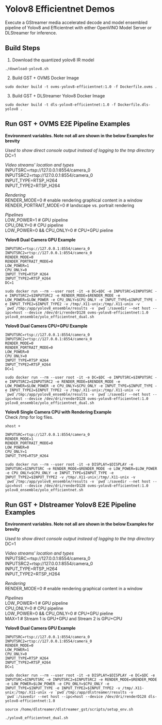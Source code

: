 # Yolov8 Efficientnet Demos
Execute a GStreamer media accelerated decode and model ensembled pipeline of Yolov8 and Efficientnet with either OpenVINO Model Server or DLStreamer for inference.

## Build Steps

1. Download the quantized yolov8 IR model

```
./download-yolov8.sh
```

2. Build GST + OVMS Docker Image

```
sudo docker build -t ovms-yolov8-efficientnet:1.0 -f Dockerfile.ovms .
```

3. Build GST + DLStreamer Yolov8 Docker Image
   
```
sudo docker build -t dls-yolov8-efficientnet:1.0 -f Dockerfile.dls-yolov8 .
```

## Run GST + OVMS E2E Pipeline Examples

**Environment variables. Note not all are shown in the below Examples for brevity**

_Used to show direct console output instead of logging to the tmp directory_<br>
DC=1 

_Video streams' location and types_<br>
INPUTSRC=rtsp://127.0.0.1:8554/camera_0 <br>
INPUTSRC2=rtsp://127.0.0.1:8554/camera_0 <br>
INPUT_TYPE=RTSP_H264<br>
INPUT_TYPE2=RTSP_H264

_Rendering_<br>
RENDER_MODE=0 # enable rendering graphical content in a window<br>
RENDER_PORTRAIT_MODE=0 # landscape vs. portrait rendering<br>

_Pipelines_<br>
LOW_POWER=1  # GPU  pipeline<br>
CPU_ONLY=0   # CPU  pipeline<br>
LOW_POWER=0 && CPU_ONLY=0 # CPU+GPU pieline

**Yolov8 Dual Camera GPU Example**
```
INPUTSRC=rtsp://127.0.0.1:8554/camera_0 
INPUTSRC2=rtsp://127.0.0.1:8554/camera_0 
RENDER_MODE=0
RENDER_PORTRAIT_MODE=0
LOW_POWER=1
CPU_ONLY=0
INPUT_TYPE=RTSP_H264
INPUT_TYPE2=RTSP_H264
DC=1
```

```
sudo docker run --rm --user root -it -e DC=$DC -e INPUTSRC=$INPUTSRC -e INPUTSRC2=$INPUTSRC2 -e RENDER_MODE=$RENDER_MODE -e LOW_POWER=$LOW_POWER -e CPU_ONLY=$CPU_ONLY -e INPUT_TYPE=$INPUT_TYPE -e INPUT_TYPE2=$INPUT_TYPE2 -v /tmp/.X11-unix:/tmp/.X11-unix -v `pwd`/tmp:/app/yolov8_ensemble/results -v `pwd`:/savedir --net host --ipc=host --device /dev/dri/renderD128 ovms-yolov8-efficientnet:1.0 yolov8_ensemble/yolo_efficientnet_dual.sh
```


**Yolov8 Dual Camera CPU+GPU Example**
```
INPUTSRC=rtsp://127.0.0.1:8554/camera_0 
INPUTSRC2=rtsp://127.0.0.1:8554/camera_0 
RENDER_MODE=0
RENDER_PORTRAIT_MODE=0
LOW_POWER=0
CPU_ONLY=0
INPUT_TYPE=RTSP_H264
INPUT_TYPE2=RTSP_H264
DC=1
```

```
sudo docker run --rm --user root -it -e DC=$DC -e INPUTSRC=$INPUTSRC -e INPUTSRC2=$INPUTSRC2 -e RENDER_MODE=$RENDER_MODE -e LOW_POWER=$LOW_POWER -e CPU_ONLY=$CPU_ONLY -e INPUT_TYPE=$INPUT_TYPE -e INPUT_TYPE2=$INPUT_TYPE2 -v /tmp/.X11-unix:/tmp/.X11-unix -v `pwd`/tmp:/app/yolov8_ensemble/results -v `pwd`:/savedir --net host --ipc=host --device /dev/dri/renderD128 ovms-yolov8-efficientnet:1.0 yolov8_ensemble/yolo_efficientnet_dual.sh
```

**Yolov8 Single Camera CPU with Rendering Example**<br>
Check /tmp for log files.

```
xhost +
```

```
INPUTSRC=rtsp://127.0.0.1:8554/camera_0 
RENDER_MODE=1
RENDER_PORTRAIT_MODE=0
LOW_POWER=0
CPU_ONLY=1
INPUT_TYPE=RTSP_H264
```

```
sudo docker run --rm --user root -it -e DISPLAY=$DISPLAY -e INPUTSRC=$INPUTSRC -e RENDER_MODE=$RENDER_MODE -e LOW_POWER=$LOW_POWER -e CPU_ONLY=$CPU_ONLY -e INPUT_TYPE=$INPUT_TYPE -e INPUT_TYPE2=$INPUT_TYPE2 -v /tmp/.X11-unix:/tmp/.X11-unix -v `pwd`/tmp:/app/yolov8_ensemble/results -v `pwd`:/savedir --net host --ipc=host --device /dev/dri/renderD128 ovms-yolov8-efficientnet:1.0 yolov8_ensemble/yolo_efficientnet.sh
```

## Run GST + Dlstreamer Yolov8 E2E Pipeline Examples

**Environment variables. Note not all are shown in the below Examples for brevity**

_Used to show direct console output instead of logging to the tmp directory_<br>
DC=1 

_Video streams' location and types_<br>
INPUTSRC=rtsp://127.0.0.1:8554/camera_0 <br>
INPUTSRC2=rtsp://127.0.0.1:8554/camera_0 <br>
INPUT_TYPE=RTSP_H264<br>
INPUT_TYPE2=RTSP_H264

_Rendering_<br>
RENDER_MODE=0 # enable rendering graphical content in a window<br>

_Pipelines_<br>
LOW_POWER=1  # GPU  pipeline<br>
CPU_ONLY=0   # CPU  pipeline<br>
LOW_POWER=0 && CPU_ONLY=0 # CPU+GPU pieline<br>
MAX=1 # Stream 1 is GPU+GPU and Stream 2 is GPU+CPU

**Yolov8 Dual Camera GPU Example**
```
INPUTSRC=rtsp://127.0.0.1:8554/camera_0 
INPUTSRC2=rtsp://127.0.0.1:8554/camera_0 
RENDER_MODE=0
LOW_POWER=1
CPU_ONLY=0
INPUT_TYPE=RTSP_H264
INPUT_TYPE2=RTSP_H264
DC=1
```

```
sudo docker run --rm --user root -it -e DISPLAY=$DISPLAY -e DC=$DC -e INPUTSRC=$INPUTSRC -e INPUTSRC2=$INPUTSRC2 -e RENDER_MODE=$RENDER_MODE -e LOW_POWER=$LOW_POWER -e CPU_ONLY=$CPU_ONLY -e INPUT_TYPE=$INPUT_TYPE -e INPUT_TYPE2=$INPUT_TYPE2 -v /tmp/.X11-unix:/tmp/.X11-unix -v `pwd`/tmp:/app/dlstreamer/results -v `pwd`:/savedir --net host --ipc=host --device /dev/dri/renderD128 dls-yolov8-efficientnet:1.0 
```

```
source /home/dlstreamer/dlstreamer_gst/scripts/setup_env.sh
```

```
./yolov8_efficientnet_dual.sh
```

